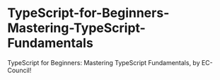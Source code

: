 # TypeScript-for-Beginners-Mastering-TypeScript-Fundamentals
TypeScript for Beginners: Mastering TypeScript Fundamentals, by EC-Council!
